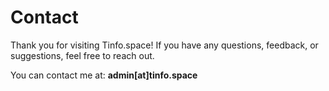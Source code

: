 # Contact

Thank you for visiting Tinfo.space! If you have any questions, feedback, or suggestions, feel free to reach out.

You can contact me at: **admin[at]tinfo.space**
